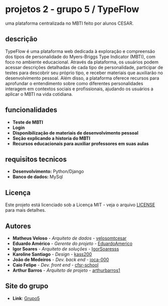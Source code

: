 # projetos 2 - grupo 5 / TypeFlow
uma plataforma centralizada no MBTI feito por alunos CESAR.

## descrição
TypeFlow é uma plataforma web dedicada à exploração e compreensão dos tipos de personalidade do Myers-Briggs Type Indicator (MBTI), com foco no ambiente educacional. Através da plataforma, os usuários podem acessar descrições detalhadas de cada tipo de personalidade, participar de testes para descobrir seu próprio tipo, e receber materiais que auxiliarão no desenvolvimento pessoal. Além disso, a plataforma oferece recursos para aprofundar o entendimento sobre como diferentes personalidades interagem em contextos sociais e profissionais, ajudando os usuários a aplicar o MBTI na vida cotidiana.

## funcionalidades 
- **Teste de MBTI**
- **Login**
- **Disponibilização de materiais de desenvolvimento pessoal**
- **Seção explicando a historia do MBTI**
- **Recursos educacionais para auxiliar professores em suas aulas**

## requisitos tecnicos

- **Desenvolvimento:** Python/Django
- **Banco de dados:** MySql 

## Licença
Este projeto está licenciado sob a Licença MIT - veja o arquivo [LICENSE](LICENSE) para mais detalhes.

## Autores
- **Matheus Veloso** - *Arquiteto de dados* - [velosomtcesar](https://github.com/velosomtcesar)
- **Eduardo Américo** - *Gerente do projeto* - [EduardoAmerico](https://github.com/EduardoAmerico)
- **Igor Soares** - *Arquiteto de soluções* - [IgorSoaresss](https://github.com/IgorSoaresss)
- **Karoline Santiago** - *Design* - [kass200](https://github.com/kass200)
- **João de Medeiros** - *Dev. back end* - [joca-000](https://github.com/joca-000)
- **Caio Felipe** - *Dev. front end* - [cfsr-school](https://github.com/cfsr-school)
- **Arthur Barros** - *Arquiteto de projeto* - [arthurbarros1](https://github.com/arthurbarros1)

## Site do grupo 

- **Link**: [Grupo5](https://sites.google.com/cesar.school/equipe5/)
